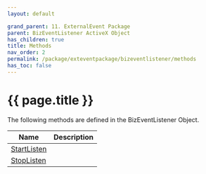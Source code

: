 ```yaml
---
layout: default

grand_parent: 11. ExternalEvent Package
parent: BizEventListener ActiveX Object
has_children: true
title: Methods
nav_order: 2
permalink: /package/exteventpackage/bizeventlistener/methods
has_toc: false
---
```

# {{ page.title }}

The following methods are defined in the BizEventListener Object.

|Name       | Description     |
|----------	|-----------------|
|[StartListen](/package/exteventpackage/bizeventlistener/methods/startlisten) | |
|[StopListen](/package/exteventpackage/bizeventlistener/methods/stoplisten) | |